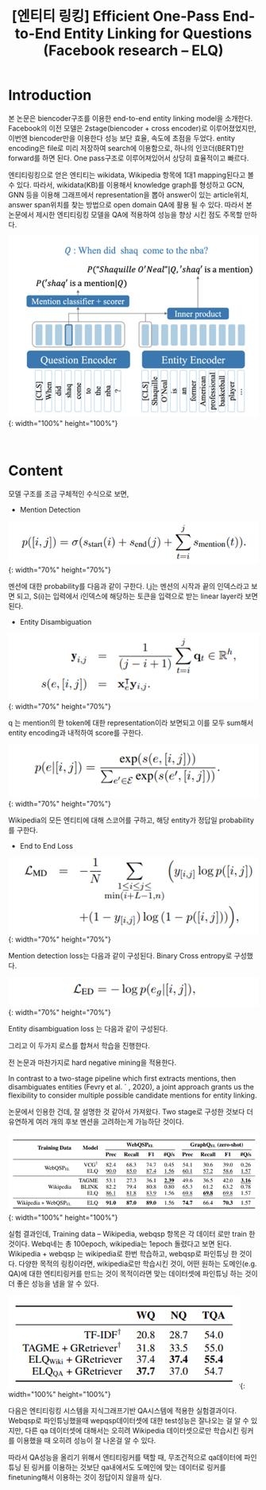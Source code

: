 ﻿---
title:  "[엔티티 링킹] Efficient One-Pass End-to-End Entity Linking for Questions (Facebook research – ELQ)"
excerpt: "Efficient One-Pass End-to-End Entity Linking for Questions (Facebook research – ELQ)  논문 소개"
toc: true
toc_sticky: true
header:
  teaser: /assets/images/logo.jpg

categories:
  - Entity Linking
tags:
  - Entity Linking
  - Entity Disambiguation
  - 개체 연결
  - 중의성 해소
last_modified_at: 2021-02-23T09:06:00-05:00
---
# Introduction

본 논문은 biencoder구조를 이용한 end-to-end entity linking model을 소개한다. Facebook의 이전 모델은 2stage(biencoder + cross encoder)로 이루어졌었지만, 이번엔 biencoder만을 이용한다 성능 보단 효율, 속도에 초점을 두었다. entity encoding은 file로 미리 저장하여 search에 이용함으로, 하나의 인코더(BERT)만 forward를 하면 된다. One pass구조로 이루어져있어서 상당히 효율적이고 빠르다.

엔티티링킹으로 얻은 엔티티는 wikidata, Wikipedia 항목에 1대1 mapping된다고 볼 수 있다. 따라서, wikidata(KB)를 이용해서 knowledge graph를 형성하고 GCN, GNN 등을 이용해 그래프에서 representation을 뽑아 answer이 있는 article위치, answer span위치를 찾는 방법으로 open domain QA에 활용 될 수 있다. 따라서 본 논문에서 제시한 엔티티링킹 모델을 QA에 적용하여 성능을 향상 시킨 점도 주목할 만하다.


![png](/images/el2/1.PNG "그림1"){: width="100%" height="100%"}  

<br>


# Content

모델 구조를 조금 구체적인 수식으로 보면,

- Mention Detection

![png](/images/el2/2.PNG "그림1"){: width="70%" height="70%"}  


멘션에 대한 probability를 다음과 같이 구한다. I,j는 멘션의 시작과 끝의 인덱스라고 보면 되고, S(i)는 입력에서 i인덱스에 해당하는 토큰을 입력으로 받는 linear layer라 보면 된다.

- Entity Disambiguation

![png](/images/el2/3.PNG "그림1"){: width="70%" height="70%"}  

q 는 mention의 한 token에 대한 representation이라 보면되고 이를 모두 sum해서 entity encoding과 내적하여 score를 구한다.

![png](/images/el2/4.PNG "그림1"){: width="70%" height="70%"}  

Wikipedia의 모든 엔티티에 대해 스코어를 구하고, 해당 entity가 정답일 probability를 구한다.


- End to End Loss

![png](/images/el2/5.PNG "그림1"){: width="70%" height="70%"}  

Mention detection loss는 다음과 같이 구성된다. Binary Cross entropy로 구성했다.

![png](/images/el2/6.PNG "그림1"){: width="70%" height="70%"}  

Entity disambiguation loss 는 다음과 같이 구성된다.

그리고 이 두가지 로스를 합쳐서 학습을 진행한다.

전 논문과 마찬가지로 hard negative mining을 적용한다.

In contrast to a two-stage pipeline which first extracts mentions, then disambiguates entities (Fevry et al. ´ , 2020), a joint approach grants us the flexibility to consider multiple possible candidate mentions for entity linking.

논문에서 인용한 건데, 잘 설명한 것 같아서 가져왔다. Two stage로 구성한 것보다 더 유연하게 여러 개의 후보 멘션을 고려하는게 가능하단 것이다.

![png](/images/el2/7.PNG "그림1"){: width="100%" height="100%"}  

실험 결과인데, Training data – Wikipedia, webqsp 항목은 각 데이터 로만 train 한 것이다. Webq네는 총 100epoch, wikipedia는 1epoch 돌렸다고 보면 된다.
Wikipedia + webqsp 는 wikipedia로 한번 학습하고, webqsp로 파인튜닝 한 것이다.
다양한 목적의 링킹이라면, wikipedia로만 학습시킨 것이, 어떤 원하는 도메인(e.g. QA)에 대한 엔티티링커를 만드는 것이 목적이라면 맞는 데이터셋에 파인튜닝 하는 것이 더 좋은 성능을 냄을 알 수 있다.

![png](/images/el2/8.PNG "그림1"){: width="100%" height="100%"}  

다음은 엔티티링킹 시스템을 지식그래프기반 QA시스템에 적용한 실험결과이다. Webqsp로 파인튜닝했을때 wepqsp데이터셋에 대한 test성능은 잘나오는 걸 알 수 있지만, 다른 qa 데이터셋에 대해서는 오히려 Wikipedia 데이터셋으로만 학습시킨 링커를 이용했을 때 오히려 성능이 잘 나온걸 알 수 있다. 

따라서 QA성능을 올리기 위해서 엔티티링커를 택할 때, 무조건적으로 qa데이터에 파인튜닝 된 링커를 이용하는 것보단 qa내에서도 도메인에 맞는 데이터로 링커를 finetuning해서 이용하는 것이 정답이지 않을까 싶다.
